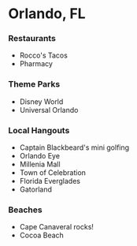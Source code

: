 # Orlando, FL

### Restaurants
- Rocco's Tacos
- Pharmacy

### Theme Parks
- Disney World
- Universal Orlando

### Local Hangouts
- Captain Blackbeard's mini golfing
- Orlando Eye
- Millenia Mall
- Town of Celebration
- Florida Everglades
- Gatorland

### Beaches
- Cape Canaveral rocks!
- Cocoa Beach
